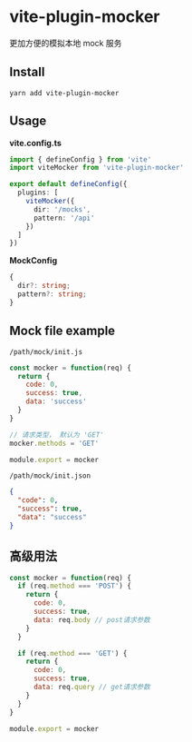# vite-plugin-mocker

更加方便的模拟本地 mock 服务

## Install

```
yarn add vite-plugin-mocker
```

## Usage

**vite.config.ts**

```ts
import { defineConfig } from 'vite'
import viteMocker from 'vite-plugin-mocker'

export default defineConfig({
  plugins: [
    viteMocker({
      dir: '/mocks',
      pattern: '/api'
    })
  ]
})
```

**MockConfig**

```ts
{
  dir?: string;
  pattern?: string;
}
```

## Mock file example

`/path/mock/init.js`

```js
const mocker = function(req) {
  return {
    code: 0,
    success: true,
    data: 'success'
  }
}

// 请求类型， 默认为 'GET'
mocker.methods = 'GET'

module.export = mocker
```


`/path/mock/init.json`

```json
{
  "code": 0,
  "success": true,
  "data": "success"
}
```

## 高级用法

```js
const mocker = function(req) {
  if (req.method === 'POST') {
    return {
      code: 0,
      success: true,
      data: req.body // post请求参数
    }
  }

  if (req.method === 'GET') {
    return {
      code: 0,
      success: true,
      data: req.query // get请求参数
    }
  }
}

module.export = mocker
```